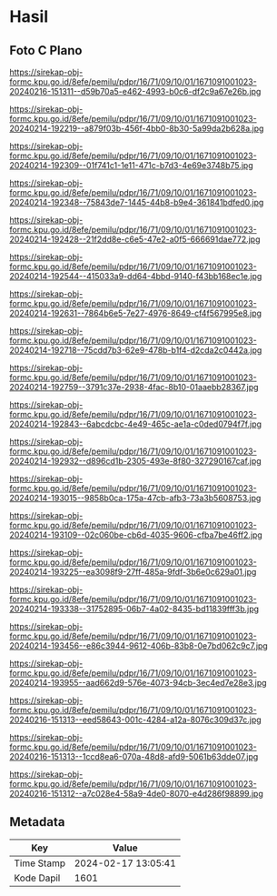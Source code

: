 # Hasil

## Foto C Plano

https://sirekap-obj-formc.kpu.go.id/8efe/pemilu/pdpr/16/71/09/10/01/1671091001023-20240216-151311--d59b70a5-e462-4993-b0c6-df2c9a67e26b.jpg

https://sirekap-obj-formc.kpu.go.id/8efe/pemilu/pdpr/16/71/09/10/01/1671091001023-20240214-192219--a879f03b-456f-4bb0-8b30-5a99da2b628a.jpg

https://sirekap-obj-formc.kpu.go.id/8efe/pemilu/pdpr/16/71/09/10/01/1671091001023-20240214-192309--01f741c1-1e11-471c-b7d3-4e69e3748b75.jpg

https://sirekap-obj-formc.kpu.go.id/8efe/pemilu/pdpr/16/71/09/10/01/1671091001023-20240214-192348--75843de7-1445-44b8-b9e4-361841bdfed0.jpg

https://sirekap-obj-formc.kpu.go.id/8efe/pemilu/pdpr/16/71/09/10/01/1671091001023-20240214-192428--21f2dd8e-c6e5-47e2-a0f5-666691dae772.jpg

https://sirekap-obj-formc.kpu.go.id/8efe/pemilu/pdpr/16/71/09/10/01/1671091001023-20240214-192544--415033a9-dd64-4bbd-9140-f43bb168ec1e.jpg

https://sirekap-obj-formc.kpu.go.id/8efe/pemilu/pdpr/16/71/09/10/01/1671091001023-20240214-192631--7864b6e5-7e27-4976-8649-cf4f567995e8.jpg

https://sirekap-obj-formc.kpu.go.id/8efe/pemilu/pdpr/16/71/09/10/01/1671091001023-20240214-192718--75cdd7b3-62e9-478b-b1f4-d2cda2c0442a.jpg

https://sirekap-obj-formc.kpu.go.id/8efe/pemilu/pdpr/16/71/09/10/01/1671091001023-20240214-192759--3791c37e-2938-4fac-8b10-01aaebb28367.jpg

https://sirekap-obj-formc.kpu.go.id/8efe/pemilu/pdpr/16/71/09/10/01/1671091001023-20240214-192843--6abcdcbc-4e49-465c-ae1a-c0ded0794f7f.jpg

https://sirekap-obj-formc.kpu.go.id/8efe/pemilu/pdpr/16/71/09/10/01/1671091001023-20240214-192932--d896cd1b-2305-493e-8f80-327290167caf.jpg

https://sirekap-obj-formc.kpu.go.id/8efe/pemilu/pdpr/16/71/09/10/01/1671091001023-20240214-193015--9858b0ca-175a-47cb-afb3-73a3b5608753.jpg

https://sirekap-obj-formc.kpu.go.id/8efe/pemilu/pdpr/16/71/09/10/01/1671091001023-20240214-193109--02c060be-cb6d-4035-9606-cfba7be46ff2.jpg

https://sirekap-obj-formc.kpu.go.id/8efe/pemilu/pdpr/16/71/09/10/01/1671091001023-20240214-193225--ea3098f9-27ff-485a-9fdf-3b6e0c629a01.jpg

https://sirekap-obj-formc.kpu.go.id/8efe/pemilu/pdpr/16/71/09/10/01/1671091001023-20240214-193338--31752895-06b7-4a02-8435-bd11839fff3b.jpg

https://sirekap-obj-formc.kpu.go.id/8efe/pemilu/pdpr/16/71/09/10/01/1671091001023-20240214-193456--e86c3944-9612-406b-83b8-0e7bd062c9c7.jpg

https://sirekap-obj-formc.kpu.go.id/8efe/pemilu/pdpr/16/71/09/10/01/1671091001023-20240214-193955--aad662d9-576e-4073-94cb-3ec4ed7e28e3.jpg

https://sirekap-obj-formc.kpu.go.id/8efe/pemilu/pdpr/16/71/09/10/01/1671091001023-20240216-151313--eed58643-001c-4284-a12a-8076c309d37c.jpg

https://sirekap-obj-formc.kpu.go.id/8efe/pemilu/pdpr/16/71/09/10/01/1671091001023-20240216-151313--1ccd8ea6-070a-48d8-afd9-5061b63dde07.jpg

https://sirekap-obj-formc.kpu.go.id/8efe/pemilu/pdpr/16/71/09/10/01/1671091001023-20240216-151312--a7c028e4-58a9-4de0-8070-e4d286f98899.jpg


## Metadata

| Key        | Value               |
| ---------- | ------------------- |
| Time Stamp | 2024-02-17 13:05:41 |
| Kode Dapil | 1601                |



